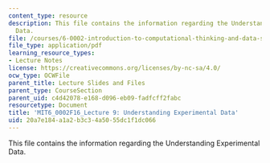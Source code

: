 ```yaml
---
content_type: resource
description: This file contains the information regarding the Understanding Experimental
  Data.
file: /courses/6-0002-introduction-to-computational-thinking-and-data-science-fall-2016/20a7e184a1a2b3c34a5055dc1f1dc066_MIT6_0002F16_lec9.pdf
file_type: application/pdf
learning_resource_types:
- Lecture Notes
license: https://creativecommons.org/licenses/by-nc-sa/4.0/
ocw_type: OCWFile
parent_title: Lecture Slides and Files
parent_type: CourseSection
parent_uid: c4d42078-e168-d096-eb09-fadfcff2fabc
resourcetype: Document
title: 'MIT6_0002F16_Lecture 9: Understanding Experimental Data'
uid: 20a7e184-a1a2-b3c3-4a50-55dc1f1dc066
---
```

This file contains the information regarding the Understanding Experimental Data.